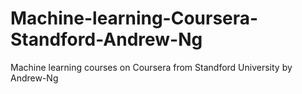 # Machine-learning-Coursera-Standford-Andrew-Ng
Machine learning courses on Coursera from Standford University by Andrew-Ng

